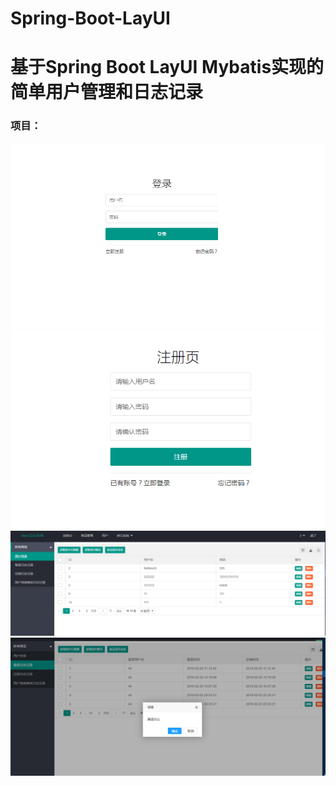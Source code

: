 # Spring-Boot-LayUI
# 基于Spring Boot LayUI Mybatis实现的简单用户管理和日志记录
### 项目：
![这里随便写文字](https://github.com/LinZiYU1996/Spring-Boot-LayUI/blob/master/img/x1.PNG)
![这里随便写文字](https://github.com/LinZiYU1996/Spring-Boot-LayUI/blob/master/img/x2.PNG)
![这里随便写文字](https://github.com/LinZiYU1996/Spring-Boot-LayUI/blob/master/img/x3.PNG)
![这里随便写文字](https://github.com/LinZiYU1996/Spring-Boot-LayUI/blob/master/img/x4.PNG)

